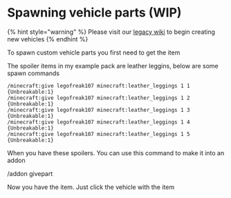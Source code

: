 # Spawning vehicle parts \(WIP\)

{% hint style="warning" %}
Please visit our [legacy wiki](https://github.com/VolmitSoftware/VehiclesPlus/wiki) to begin creating new vehicles
{% endhint %}

To spawn custom vehicle parts you first need to get the item

The spoiler items in my example pack are leather leggins, below are some spawn commands

```text
/minecraft:give legofreak107 minecraft:leather_leggings 1 1 {Unbreakable:1}  
/minecraft:give legofreak107 minecraft:leather_leggings 1 2 {Unbreakable:1}  
/minecraft:give legofreak107 minecraft:leather_leggings 1 3 {Unbreakable:1}  
/minecraft:give legofreak107 minecraft:leather_leggings 1 4 {Unbreakable:1}  
/minecraft:give legofreak107 minecraft:leather_leggings 1 5 {Unbreakable:1}
```

When you have these spoilers. You can use this command to make it into an addon

/addon givepart

Now you have the item. Just click the vehicle with the item

